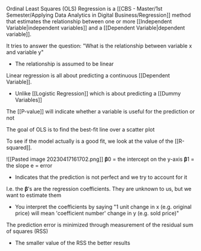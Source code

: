 Ordinal Least Squares (OLS) Regression is a [[CBS - Master/1st Semester/Applying Data Analytics in Digital Business/Regression]] method that estimates the relationship between one or more [[Independent Variable|independent variables]] and a [[Dependent Variable|dependent variable]].

It tries to answer the question: "What is the relationship between variable x and variable y"
- The relationship is assumed to be linear

Linear regression is all about predicting a continuous [[Dependent Variable]].
- Unlike [[Logistic Regression]] which is about predicting a [[Dummy Variables]]


The [[P-value]] will indicate whether a variable is useful for the prediction or not

The goal of OLS is to find the best-fit line over a scatter plot 

To see if the model actually is a good fit, we look at the value of the [[R-squared]].


![[Pasted image 20230417161702.png]]
**β**0 = the intercept on the y-axis
**β**1 = the slope
e = error
- Indicates that the prediction is not perfect and we try to account for it

I.e. the **β**'s are the regression coefficients. They are unknown to us, but we want to estimate them
- You interpret the coefficients by saying "1 unit change in x (e.g. original price) will mean 'coefficient number' change in y (e.g. sold price)"


The prediction error is minimized through measurement of the residual sum of squares (RSS)
- The smaller value of the RSS the better results
